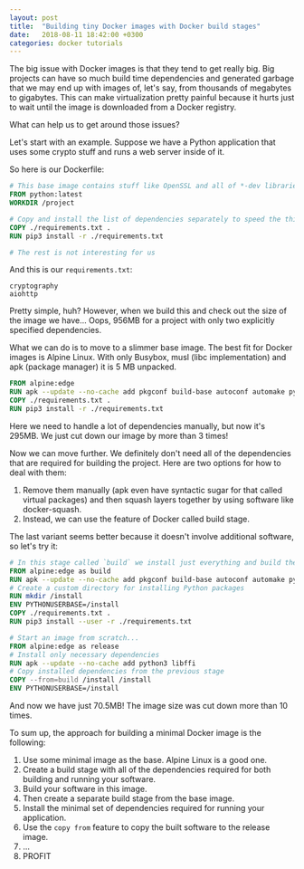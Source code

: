 ```yaml
---
layout: post
title:  "Building tiny Docker images with Docker build stages"
date:   2018-08-11 18:42:00 +0300
categories: docker tutorials
---
```


The big issue with Docker images is that they tend to get really big. Big projects can have so much build time dependencies and generated garbage that we may end up with images of, let's say, from thousands of megabytes to gigabytes. This can make virtualization pretty painful because it hurts just to wait until the image is downloaded from a Docker registry.

What can help us to get around those issues?

Let's start with an example. Suppose we have a Python application that uses some crypto stuff and runs a web server inside of it.

So here is our Dockerfile:

```Dockerfile
# This base image contains stuff like OpenSSL and all of *-dev libraries
FROM python:latest
WORKDIR /project

# Copy and install the list of dependencies separately to speed the things up
COPY ./requirements.txt .
RUN pip3 install -r ./requirements.txt

# The rest is not interesting for us
```

And this is our `requirements.txt`:

```
cryptography
aiohttp
```

Pretty simple, huh? However, when we build this and check out the size of the image we have... Oops, 956MB for a project with only two explicitly specified dependencies.

What we can do is to move to a slimmer base image. The best fit for Docker images is Alpine Linux. With only Busybox, musl (libc implementation) and apk (package manager) it is 5 MB unpacked.

```Dockerfile
FROM alpine:edge
RUN apk --update --no-cache add pkgconf build-base autoconf automake python3 python3-dev libffi-dev libressl-dev
COPY ./requirements.txt .
RUN pip3 install -r ./requirements.txt
```

Here we need to handle a lot of dependencies manually, but now it's 295MB. We just cut down our image by more than 3 times!

Now we can move further. We definitely don't need all of the dependencies that are required for building the project. Here are two options for how to deal with them:

1. Remove them manually (apk even have syntactic sugar for that called virtual packages) and then squash layers together by using software like docker-squash.
1. Instead, we can use the feature of Docker called build stage.

The last variant seems better because it doesn't involve additional software, so let's try it:

```Dockerfile
# In this stage called `build` we install just everything and build the project.
FROM alpine:edge as build
RUN apk --update --no-cache add pkgconf build-base autoconf automake python3 python3-dev libffi-dev libressl-dev
# Create a custom directory for installing Python packages
RUN mkdir /install
ENV PYTHONUSERBASE=/install
COPY ./requirements.txt .
RUN pip3 install --user -r ./requirements.txt

# Start an image from scratch...
FROM alpine:edge as release
# Install only necessary dependencies
RUN apk --update --no-cache add python3 libffi
# Copy installed dependencies from the previous stage
COPY --from=build /install /install
ENV PYTHONUSERBASE=/install
```

And now we have just 70.5MB! The image size was cut down more than 10 times.

To sum up, the approach for building a minimal Docker image is the following:

1. Use some minimal image as the base. Alpine Linux is a good one.
1. Create a build stage with all of the dependencies required for both building and running your software.
1. Build your software in this image.
1. Then create a separate build stage from the base image.
1. Install the minimal set of dependencies required for running your application.
1. Use the `copy from` feature to copy the built software to the release image.
1. ...
1. PROFIT

